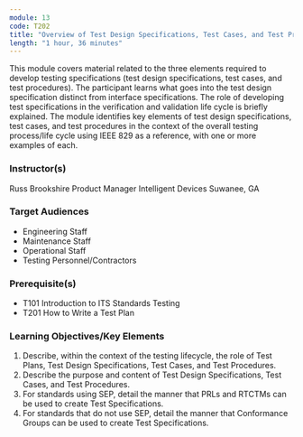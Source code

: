```yaml
---
module: 13
code: T202
title: "Overview of Test Design Specifications, Test Cases, and Test Procedures"
length: "1 hour, 36 minutes"
---
```

This module covers material related to the three elements required to develop testing specifications (test design specifications, test cases, and test procedures). The participant learns what goes into the test design specification distinct from interface specifications. The role of developing test specifications in the verification and validation life cycle is briefly explained. The module identifies key elements of test design specifications, test cases, and test procedures in the context of the overall testing process/life cycle using IEEE 829 as a reference, with one or more examples of each.

### Instructor(s)
Russ Brookshire
Product Manager
Intelligent Devices
Suwanee, GA

### Target Audiences
* Engineering Staff
* Maintenance Staff
* Operational Staff
* Testing Personnel/Contractors

### Prerequisite(s)
* T101 Introduction to ITS Standards Testing
* T201 How to Write a Test Plan

### Learning Objectives/Key Elements
1. Describe, within the context of the testing lifecycle, the role of Test Plans, Test Design Specifications, Test Cases, and Test Procedures.
2. Describe the purpose and content of Test Design Specifications, Test Cases, and Test Procedures.
3. For standards using SEP, detail the manner that PRLs and RTCTMs can be used to create Test Specifications.
4. For standards that do not use SEP, detail the manner that Conformance Groups can be used to create Test Specifications.